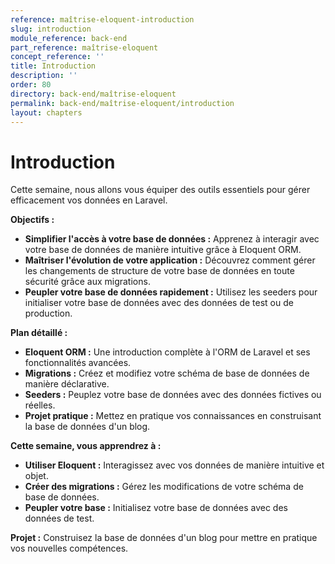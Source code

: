 ```yaml
---
reference: maîtrise-eloquent-introduction
slug: introduction
module_reference: back-end
part_reference: maîtrise-eloquent
concept_reference: ''
title: Introduction
description: ''
order: 80
directory: back-end/maîtrise-eloquent
permalink: back-end/maîtrise-eloquent/introduction
layout: chapters
---
```



# Introduction

Cette semaine, nous allons vous équiper des outils essentiels pour gérer efficacement vos données en Laravel. 

**Objectifs :**

* **Simplifier l'accès à votre base de données :** Apprenez à interagir avec votre base de données de manière intuitive grâce à Eloquent ORM.
* **Maîtriser l'évolution de votre application :** Découvrez comment gérer les changements de structure de votre base de données en toute sécurité grâce aux migrations.
* **Peupler votre base de données rapidement :** Utilisez les seeders pour initialiser votre base de données avec des données de test ou de production.

**Plan détaillé :**

* **Eloquent ORM :** Une introduction complète à l'ORM de Laravel et ses fonctionnalités avancées.
* **Migrations :** Créez et modifiez votre schéma de base de données de manière déclarative.
* **Seeders :** Peuplez votre base de données avec des données fictives ou réelles.
* **Projet pratique :** Mettez en pratique vos connaissances en construisant la base de données d'un blog.

**Cette semaine, vous apprendrez à :**

* **Utiliser Eloquent :** Interagissez avec vos données de manière intuitive et objet.
* **Créer des migrations :** Gérez les modifications de votre schéma de base de données.
* **Peupler votre base :** Initialisez votre base de données avec des données de test.

**Projet :** Construisez la base de données d'un blog pour mettre en pratique vos nouvelles compétences.